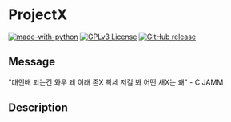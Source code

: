 # ProjectX
[![made-with-python](https://img.shields.io/badge/Made%20with-Python-1f425f.svg)](https://www.python.org/) [![GPLv3 License](https://img.shields.io/badge/License-GPL%20v3-yellow.svg)](https://opensource.org/licenses/) [![GitHub release](https://img.shields.io/github/release/RIPAngel/ProjectX)](https://GitHub.com/RIPAngel/ProjectX/releases/)

## Message
"대인배 되는건 와우 왜 이래 존X 빡세 저길 봐 어떤 새X는 왜" - C JAMM

## Description
